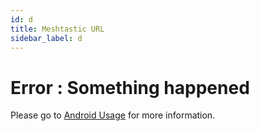 ```yaml
---
id: d
title: Meshtastic URL
sidebar_label: d
---
```


# Error : Something happened

Please go to [Android Usage](/docs/software/android/android-usage#join-a-channel) for more information.